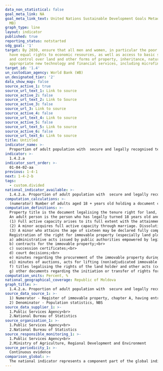 ```yaml
---
data_non_statistical: false
goal_meta_link: NA
goal_meta_link_text: United Nations Sustainable Development Goals Metadata (PDF 4.0
  MB)
graph_type: line
layout: indicator
published: true
reporting_status: notstarted
sdg_goal: '1'
target: By 2030, ensure that all men and women, in particular the poor and the vulnerable,
  have equal rights to economic resources, as well as access to basic services, ownership
  and control over land and other forms of property, inheritance, natural resources,
  appropriate new technology and financial services, including microfinance.
target_id: '1.4'
un_custodian_agency: World Bank (WB)
un_designated_tier: '2'
data_show_map: false
source_active_1: true
source_url_text_1: Link to source
source_active_2: false
source_url_text_2: Link to Source
source_active_3: false
source_url_3: Link to source
source_active_4: false
source_url_text_4: Link to source
source_active_5: false
source_url_text_5: Link to source
source_active_6: false
source_url_text_6: Link to source
title: Untitled
indicator_name: >-
  Proportion of adult population with  secure and legally recognised tenure rights to land
indicator: >-
  1.4.2.a
indicator_sort_order: >-
  01-04-02-aa
previous: 1-4-1
next: 1-4-2-b
tags:
  - custom.divided
national_indicator_available: >-
  1.4.2.a. Proportion of adult population with  secure and legally recognised tenure rights to land
computation_calculations: >-
  (numerator) Number of adults aged 18 + years old holding a document confirming the tenure right of any other right to land (agricultural and non-agricultural separately), registered on the territory of the Republic of Moldova, out of the total number (denominator) of adult population aged 18+ years old X 100.
computation_definitions: >-
  Property title is the document legalising the tenure right for land, issued by local public administration authorities, inheritance certificate, sale-purchase contract, donation contract, exchange contract, rent contract and other (Title III, Civil Code). Land holders are the holders of the tenure, possession and land benefiting right. Private property land holders may be citizens of the Republic of Moldova and foreign investors, in line with the legislation. Land holders with any tenure right are protected by the state. (Title III of the Civil Code, art. 4 of the Land Code)<br> 
  An adult person is the person who has legally turned 18 years old and is eligible to be assigned immovable property rights. According to the Civil Code, article 20. Full active capacity of a natural person:<br> 
  (1) Full active capacity arises to its full extent with the attainment of full age, i.e. upon completion of eighteen years of age.<br> 
  (2) A minor acquires full active capacity through marriage. Dissolution of marriage does not affect full active capacity of the minor. In case of marriage annulment, the court may deprive the minor spouse of full active capacity from the moment set by the court..<br> 
  (3) A minor who attains the age of sixteen may be declared fully competent if he/she works under a labour contract or, with the consent of his/her parents, adoptive parents or his/her trustee, carries on a business activity. The declaration of full active capacity (emancipation) of the minor shall be made by decision of the guardianship body, with the consent of parents, adoptive parents or the guardian, or, absent such consent, by court decision.<br> 
  Registration of the right for immovable property (especially land plots) is carried out based on the following documents  (Art.28 of the Law No.1543 dated 25.02.1998 on Cadastre of Immovable Property):<br> 
  a) administrative acts issued by public authorities empowered by legislation, as well as the certificates acknowledging and authorising the execution of construction works;<br> 
  b) contracts for the immovable property;<br> 
  c) succession certificates;<br> 
  d) court decisions;<br> 
  e) minutes regarding the procurement of the immovable property during the auction, concluded by bailiffs and confirmed by the court or minutes for forced transfer of the property right for the immovable property, concluded by the bailiff;<br> 
  e1) minutes of auctions, acts for lifting (non)adjudicated immovable property and certificates of full payment or acts for separating the immovable property;<br> 
  f) titles legalising the rights of the land holder and other acts (certificates) regarding the right for the immovable property, issued by empowered public authorities;<br> 
  g) other documents regarding the initiation or transfer of rights for immovable property, issued according to the legislation in force when the respective right occurred or was transferred.
computation_units: Percent, %
national_geographical_coverage: Republic of Moldova
graph_title: >-
  1.4.2.a. Proportion of adult population with  secure and legally recognised tenure rights to land
source_data_source_1: >-
  1) Numerator - Register of immovable property, chapter A, having entries regarding land plots  <br> 
  2) Denominator - Population statistics, NBS
source_data_supplier_1: >-
  1.Public Services Agency<br> 
  2.National Bureau of Statistics
source_organisation_1: >-
  1.Public Services Agency<br> 
  2.National Bureau of Statistics
source_responsible_monitoring_1: >-
  1.Public Services Agency<br> 
  2.Ministry of Agriculture, Regional Development and Environment
source_periodicity_1: >-
  Continuous evidence
comparison_global: >-
  The national indicator represents a component part of the global indicator  (global indicator represents the weighted sum of the value (a) and (b) of 1.4.1 = 0.5∗(a)+0.5∗(b))
---
```

